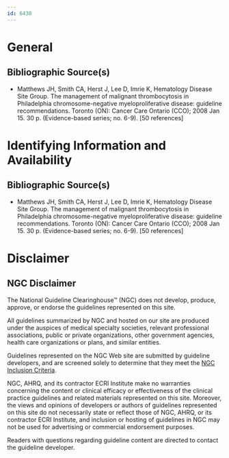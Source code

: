 ```yaml
---
id: 6430
---
```


# General

## Bibliographic Source(s)

- Matthews JH, Smith CA, Herst J, Lee D, Imrie K, Hematology Disease Site Group. The management of malignant thrombocytosis in Philadelphia chromosome-negative myeloproliferative disease: guideline recommendations. Toronto (ON): Cancer Care Ontario (CCO); 2008 Jan 15. 30 p. (Evidence-based series; no. 6-9). [50 references]

# Identifying Information and Availability

## Bibliographic Source(s)

- Matthews JH, Smith CA, Herst J, Lee D, Imrie K, Hematology Disease Site Group. The management of malignant thrombocytosis in Philadelphia chromosome-negative myeloproliferative disease: guideline recommendations. Toronto (ON): Cancer Care Ontario (CCO); 2008 Jan 15. 30 p. (Evidence-based series; no. 6-9). [50 references]

# Disclaimer

## NGC Disclaimer

The National Guideline Clearinghouse™ (NGC) does not develop, produce, approve, or endorse the guidelines represented on this site.

All guidelines summarized by NGC and hosted on our site are produced under the auspices of medical specialty societies, relevant professional associations, public or private organizations, other government agencies, health care organizations or plans, and similar entities.

Guidelines represented on the NGC Web site are submitted by guideline developers, and are screened solely to determine that they meet the [NGC Inclusion Criteria](/help-and-about/summaries/inclusion-criteria).

NGC, AHRQ, and its contractor ECRI Institute make no warranties concerning the content or clinical efficacy or effectiveness of the clinical practice guidelines and related materials represented on this site. Moreover, the views and opinions of developers or authors of guidelines represented on this site do not necessarily state or reflect those of NGC, AHRQ, or its contractor ECRI Institute, and inclusion or hosting of guidelines in NGC may not be used for advertising or commercial endorsement purposes.

Readers with questions regarding guideline content are directed to contact the guideline developer.


